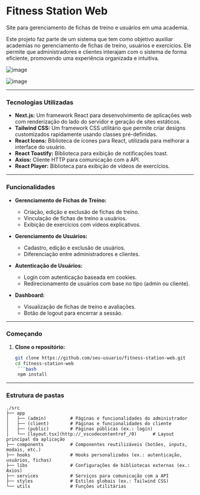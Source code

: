 # Fitness Station Web

Site para gerenciamento de fichas de treino e usuários em uma academia.

Este projeto faz parte de um sistema que tem como objetivo auxiliar academias no gerenciamento de fichas de treino, usuários e exercícios. Ele permite que administradores e clientes interajam com o sistema de forma eficiente, promovendo uma experiência organizada e intuitiva.

![image](https://github.com/user-attachments/assets/4d1a551a-6076-4b19-9fa7-efebfc70d9c3)


![image](https://github.com/user-attachments/assets/6a87ab89-7190-4fbf-8a0a-c96b42db5167)



---

### **Tecnologias Utilizadas**

* **Next.js:** Um framework React para desenvolvimento de aplicações web com renderização do lado do servidor e geração de sites estáticos.
* **Tailwind CSS:** Um framework CSS utilitário que permite criar designs customizados rapidamente usando classes pré-definidas.
* **React Icons:** Biblioteca de ícones para React, utilizada para melhorar a interface do usuário.
* **React Toastify:** Biblioteca para exibição de notificações toast.
* **Axios:** Cliente HTTP para comunicação com a API.
* **React Player:** Biblioteca para exibição de vídeos de exercícios.

---

### **Funcionalidades**

* **Gerenciamento de Fichas de Treino:**
  - Criação, edição e exclusão de fichas de treino.
  - Vinculação de fichas de treino a usuários.
  - Exibição de exercícios com vídeos explicativos.

* **Gerenciamento de Usuários:**
  - Cadastro, edição e exclusão de usuários.
  - Diferenciação entre administradores e clientes.

* **Autenticação de Usuários:**
  - Login com autenticação baseada em cookies.
  - Redirecionamento de usuários com base no tipo (admin ou cliente).

* **Dashboard:**
  - Visualização de fichas de treino e avaliações.
  - Botão de logout para encerrar a sessão.

---

### **Começando**

1. **Clone o repositório:**
   ```bash
   git clone https://github.com/seu-usuario/fitness-station-web.git
   cd fitness-station-web
    ```bash
    npm install

---
### **Estrutura de pastas**

```plaintext
./src
├── app
│   ├── (admin)         # Páginas e funcionalidades do administrador
│   ├── (client)        # Páginas e funcionalidades do cliente
│   ├── (public)        # Páginas públicas (ex.: login)
│   └── [layout.tsx](http://_vscodecontentref_/0)      # Layout principal da aplicação
├── components          # Componentes reutilizáveis (botões, inputs, modais, etc.)
├── hooks               # Hooks personalizados (ex.: autenticação, usuários, fichas)
├── libs                # Configurações de bibliotecas externas (ex.: Axios)
├── services            # Serviços para comunicação com a API
├── styles              # Estilos globais (ex.: Tailwind CSS)
└── utils               # Funções utilitárias
